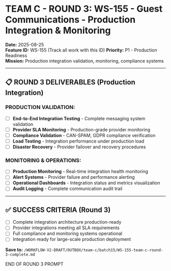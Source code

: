 # TEAM C - ROUND 3: WS-155 - Guest Communications - Production Integration & Monitoring

**Date:** 2025-08-25  
**Feature ID:** WS-155 (Track all work with this ID)
**Priority:** P1 - Production Readiness  
**Mission:** Production integration validation, monitoring, compliance systems

---

## 📋 ROUND 3 DELIVERABLES (Production Integration)

### **PRODUCTION VALIDATION:**
- [ ] **End-to-End Integration Testing** - Complete messaging system validation
- [ ] **Provider SLA Monitoring** - Production-grade provider monitoring
- [ ] **Compliance Validation** - CAN-SPAM, GDPR compliance verification
- [ ] **Load Testing** - Integration performance under production load
- [ ] **Disaster Recovery** - Provider failover and recovery procedures

### **MONITORING & OPERATIONS:**
- [ ] **Production Monitoring** - Real-time integration health monitoring
- [ ] **Alert Systems** - Provider failure and performance alerting
- [ ] **Operational Dashboards** - Integration status and metrics visualization
- [ ] **Audit Logging** - Complete communication audit trail

---

## ✅ SUCCESS CRITERIA (Round 3)
- [ ] Complete integration architecture production-ready
- [ ] Provider integrations meeting all SLA requirements
- [ ] Full compliance and monitoring systems operational
- [ ] Integration ready for large-scale production deployment

**Save to:** `/WORKFLOW-V2-DRAFT/OUTBOX/team-c/batch15/WS-155-team-c-round-3-complete.md`

END OF ROUND 3 PROMPT